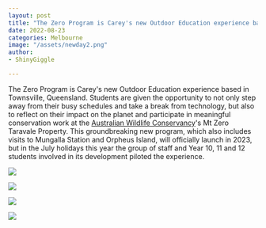 ```yaml
---
layout: post
title: "The Zero Program is Carey's new Outdoor Education experience based in Townsville"
date: 2022-08-23
categories: Melbourne
image: "/assets/newday2.png"
author:
- ShinyGiggle

---
```



The Zero Program is Carey's new Outdoor Education experience based in Townsville, Queensland. Students are given the opportunity to not only step away from their busy schedules and take a break from technology, but also to reflect on their impact on the planet and participate in meaningful conservation work at the [Australian Wildlife Conservancy](https://www.facebook.com/AWConservancy/?__cft__[0]=AZWS8CcVyiAaRWXG9zaHdr3mDXipMC60qmnqWUyLei0FdAWOmELYM4rQVbPNhcNhMDh1lXjw3D5coD66EmvFpN0sHciyKHsw_9kJaCSsB8p-Bye8oV-44JXv98oGh8Qk0-dircQ8IvwWkG1Wmug9FGS6&__tn__=kK-R)'s Mt Zero Taravale Property. This groundbreaking new program, which also includes visits to Mungalla Station and Orpheus Island, will officially launch in 2023, but in the July holidays this year the group of staff and Year 10, 11 and 12 students involved in its development piloted the experience.



![](https://scontent-syd2-1.xx.fbcdn.net/v/t39.30808-6/300950081_2329086090596307_7371974274656207050_n.jpg?stp=dst-jpg_s600x600&_nc_cat=105&ccb=1-7&_nc_sid=730e14&_nc_ohc=tI_TLdcxR60AX_YeBHR&_nc_ht=scontent-syd2-1.xx&oh=00_AT-lOrOlAy7JqNv6flY4pYYNY0wWoX1_XKesyLCoRAUnXQ&oe=631EA47E)





![](https://scontent-syd2-1.xx.fbcdn.net/v/t39.30808-6/300771727_2329086153929634_1193346440982434392_n.jpg?stp=dst-jpg_s600x600&_nc_cat=110&ccb=1-7&_nc_sid=730e14&_nc_ohc=PZB1h7PbC5IAX9Jgl7W&_nc_ht=scontent-syd2-1.xx&oh=00_AT-b-ENCuLGPpGH4USwJRjvcpNVbk1zkbupvGiPcpEVETg&oe=631F2AD8)





![](https://scontent-syd2-1.xx.fbcdn.net/v/t39.30808-6/300950531_2329086077262975_6888451211312869400_n.jpg?stp=dst-jpg_s600x600&_nc_cat=106&ccb=1-7&_nc_sid=730e14&_nc_ohc=Bc9IhFWnRx0AX9QCJ86&_nc_ht=scontent-syd2-1.xx&oh=00_AT9mzljGUzZbqNE7lTP-YUC58QmgDDdJwDEXazjs9EpwKQ&oe=631F2229)





![](https://scontent-syd2-1.xx.fbcdn.net/v/t39.30808-6/301088344_2329086193929630_8780149507252823581_n.jpg?stp=dst-jpg_s600x600&_nc_cat=104&ccb=1-7&_nc_sid=730e14&_nc_ohc=vFK5J7w-7DYAX92sSqG&_nc_ht=scontent-syd2-1.xx&oh=00_AT8gNFqwcb5UOhUmLdN1sZLH_zmDeZ6zq1m592aHQRaWoA&oe=631FCB4C)








